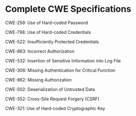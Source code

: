 

# Complete CWE Specifications

CWE-259: Use of Hard-coded Password

CWE-798: Use of Hard-coded Credentials

CWE-522: Insufficiently Protected Credentials

CWE-863: Incorrect Authorization

CWE-532: Insertion of Sensitive Information into Log File

CWE-306: Missing Authentication for Critical Function

CWE-862: Missing Authorization

CWE-502: Deserialization of Untrusted Data

CWE-352: Cross-Site Request Forgery (CSRF)

CWE-321: Use of Hard-coded Cryptographic Key